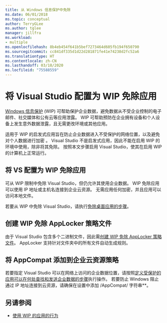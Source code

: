```yaml
---
title: 从 Windows 信息保护中免除
ms.date: 06/01/2018
ms.topic: conceptual
author: TerryGLee
ms.author: tglee
manager: jillfra
ms.workload:
- multiple
ms.openlocfilehash: 8b4eb454f641b5bef7273464d605fb194f650790
ms.sourcegitcommit: cc841df335d1d22d281871fe41e74238d2fc52a6
ms.translationtype: HT
ms.contentlocale: zh-CN
ms.lasthandoff: 03/18/2020
ms.locfileid: "75588559"
---
```

# <a name="configure-visual-studio-as-a-wip-exempt-app"></a>将 Visual Studio 配置为 WIP 免除应用

[Windows 信息保护](/windows/security/information-protection/windows-information-protection/protect-enterprise-data-using-wip) (WIP) 可帮助保护企业数据，避免数据从不受企业控制的电子邮件、社交媒体和公有云等应用泄露。 WIP 可帮助预防在企业拥有设备和个人设备上发生意外数据泄露，且无需更改环境或其他应用。

适用于 WIP 的启发式应用旨在防止企业数据进入不受保护的网络位置，以及避免对个人数据进行加密  。 Visual Studio 不是启发式应用，因此不能在启用 WIP 的环境中使用，除非将其免除。 按照本文步骤启用 Visual Studio，使其在启用 WIP 的计算机上正常运行。

## <a name="configure-vs-as-a-wip-exempt-app"></a>将 VS 配置为 WIP 免除应用

可从 WIP 限制中免除 Visual Studio，但仍允许其使用企业数据。 WIP 免除应用可以使用 IP 地址或主机名连接到企业云资源。 无需应用任何加密，并且应用可以访问本地文件。

若要从 WIP 中免除 Visual Studio，请执行[免除桌面应用的步骤](/windows/security/information-protection/windows-information-protection/create-wip-policy-using-intune-azure#exempt-apps-from-a-wip-policy)。

## <a name="create-a-wip-exempt-applocker-policy-file"></a>创建 WIP 免除 AppLocker 策略文件

由于 Visual Studio 包含多个二进制文件，因此需[创建 WIP 免除 AppLocker 策略文件](/windows/security/threat-protection/windows-defender-application-control/applocker/run-the-automatically-generate-rules-wizard)。 AppLocker 支持针对文件夹中的所有文件自动生成规则。

## <a name="add-appcompat-to-the-enterprise-cloud-resource-policy"></a>将 AppCompat 添加到企业云资源策略

若要指定 Visual Studio 可以在网络上访问的企业数据位置，请按照[定义受保护的应用可以在何处查找和发送企业数据的步骤](/windows/security/information-protection/windows-information-protection/create-wip-policy-using-intune-azure#choose-where-apps-can-access-enterprise-data)执行操作。 若要防止 Windows 阻止通过 IP 地址连接到云资源，请确保在设置中添加 /AppCompat/ 字符串\*\*。

## <a name="see-also"></a>另请参阅

- [使用 WIP 的应用的行为](/windows/security/information-protection/windows-information-protection/app-behavior-with-wip)
